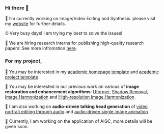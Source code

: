 ### Hi there 👋
🔭 I’m currently working on Image/Video Editing and Synthesis. please visit my [website](http://vinthony.github.io) for further details.

⏰ Very busy days! I am trying my best to solve the issues!

📍 We are hiring research interns for publishing high-quality research papers! See more infromation [here](https://zhuanlan.zhihu.com/p/423801997).


### For my project,

🧸 You may be interested in my [academic homepage template](https://github.com/vinthony/academic) and [academic project template](https://github.com/vinthony/project-page-template)

🧸 You may be interested in our previous work on various of __image restoration and enhancement algorithms__: [Uformer](https://github.com/ZhendongWang6/Uformer), [Shadow Removal](https://github.com/vinthony/ghost-free-shadow-removal), [Image Harmonization](https://github.com/vinthony/s2am) and [High-resolution Image Harmonization](https://github.com/stefanLeong/S2CRNet).

🧸 I am also working on __audio-driven talking head generation__ of [video portrait editing through audio](https://github.com/vinthony/video-retalking) and [audio-driven single image animation](https://github.com/Winfredy/SadTalker)

🧸 Currently, I am working on the application of AIGC, more details will be given soon.

<!--
[![Xiaodong Cun's github stats](https://github-readme-stats.vercel.app/api?username=vinthony&show_icons=true&theme=dracula)](https://github.com/anuraghazra/github-readme-stats)


**vinthony/vinthony** is a ✨ _special_ ✨ repository because its `README.md` (this file) appears on your GitHub profile.
-->



